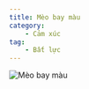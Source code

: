 ```yaml
---
title: Mèo bay màu
category:
    - Cảm xúc
tag:
    - Bất lực
---
```

![Mèo bay màu](/meo-bay-mau.JPG "Mèo bay màu")